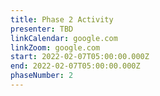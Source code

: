 ```yaml
---
title: Phase 2 Activity
presenter: TBD
linkCalendar: google.com
linkZoom: google.com
start: 2022-02-07T05:00:00.000Z
end: 2022-02-07T05:00:00.000Z
phaseNumber: 2
---
```

